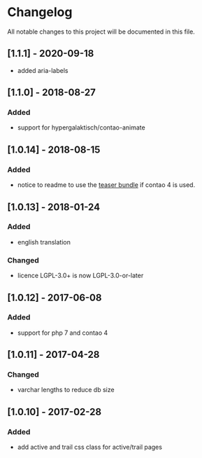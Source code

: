 # Changelog
All notable changes to this project will be documented in this file.

## [1.1.1] - 2020-09-18

- added aria-labels

## [1.1.0] - 2018-08-27

### Added
- support for hypergalaktisch/contao-animate

## [1.0.14] - 2018-08-15

### Added
- notice to readme to use the [teaser bundle](https://github.com/heimrichhannot/contao-teaser-bundle) if contao 4 is used.

## [1.0.13] - 2018-01-24

### Added
- english translation

### Changed
- licence LGPL-3.0+ is now LGPL-3.0-or-later

## [1.0.12] - 2017-06-08

### Added
- support for php 7 and contao 4

## [1.0.11] - 2017-04-28

### Changed
- varchar lengths to reduce db size

## [1.0.10] - 2017-02-28

### Added
- add active and trail css class for active/trail pages
